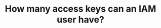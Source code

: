 ---
layout: all-exams
title: "How many access keys can an IAM user have?"
blurb: "An IAM user is allowed a maximum of two access keys. The purpose of this is to facilitate access key rotations, a best practice that increases security."
quid: 114
---